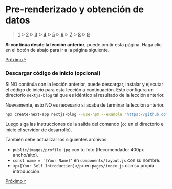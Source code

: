 # Pre-renderizado y obtención de datos

> [1](./1.md) &#5125; [2](./2.md) &#5125; [3](./3.md) &#5125; [4](./4.md) &#5125; [5](./5.md) &#5125; [6](./6.md) &#5125; [7](./7.md) &#5125; [8](./8.md) &#5125; [9](./9.md)

**Si continúa desde la lección anterior**, puede omitir esta página. Haga clic en el botón de abajo para ir a la página siguiente.

[Próximo &#707;](./3.md)

### Descargar código de inicio (opcional)

Si NO continúa con la lección anterior, puede descargar, instalar y ejecutar el código de inicio para esta lección a continuación. Esto configura un directorio `nextjs-blog` tal que es idéntico al resultado de la lección anterior.

Nuevamente, esto NO es necesario si acaba de terminar la lección anterior.

```sh
npx create-next-app nextjs-blog --use-npm --example "https://github.com/vercel/next-learn-starter/tree/master/data-fetching-starter"
```

Luego siga las instrucciones de la salida del comando (`cd` en el directorio e inicie el servidor de desarrollo).

También debe actualizar los siguientes archivos:

- `public/images/profile.jpg` con tu foto (Recomendado: 400px ancho/alto).
- `const name = '[Your Name]'` en `components/layout.js` con su nombre.
- `<p>[Your Self Introduction]</p>` en `pages/index.js` con su propia introducción.

[Próximo &#707;](./3.md)
